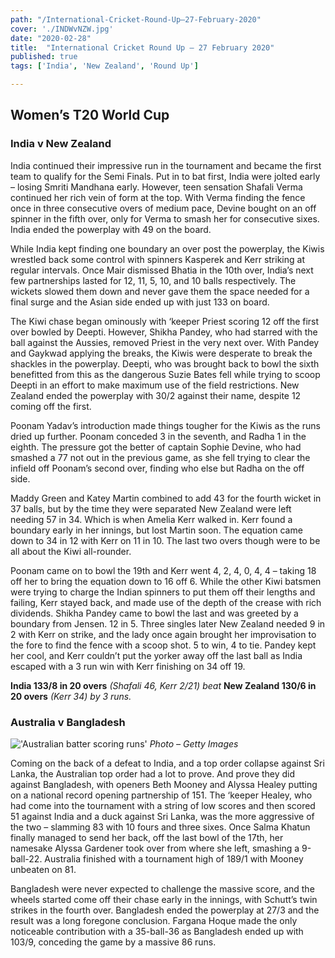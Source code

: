 ```yaml
---
path: "/International-Cricket-Round-Up–27-February-2020"
cover: './INDWvNZW.jpg'
date: "2020-02-28"
title:  "International Cricket Round Up – 27 February 2020"
published: true
tags: ['India', 'New Zealand', 'Round Up']

---
```


## Women’s T20 World Cup

### India v New Zealand

India continued their impressive run in the tournament and became the first team to qualify for the Semi Finals. Put in to bat first, India were jolted early – losing Smriti Mandhana early. However, teen sensation Shafali Verma continued her rich vein of form at the top. With Verma finding the fence once in three consecutive overs of medium pace, Devine bought on an off spinner in the fifth over, only for Verma to smash her for consecutive sixes. India ended the powerplay with 49 on the board.

While India kept finding one boundary an over post the powerplay, the Kiwis wrestled back some control with spinners Kasperek and Kerr striking at regular intervals. Once Mair dismissed Bhatia in the 10th over, India’s next few partnerships lasted for 12, 11, 5, 10, and 10 balls respectively. The wickets slowed them down and never gave them the space needed for a final surge and the Asian side ended up with just 133 on board.

The Kiwi chase began ominously with ‘keeper Priest scoring 12 off the first over bowled by Deepti. However, Shikha Pandey, who had starred with the ball against the Aussies, removed Priest in the very next over. With Pandey and Gaykwad applying the breaks, the Kiwis were desperate to break the shackles in the powerplay. Deepti, who was brought back to bowl the sixth benefitted from this as the dangerous Suzie Bates fell while trying to scoop Deepti in an effort to make maximum use of the field restrictions. New Zealand ended the powerplay with 30/2 against their name, despite 12 coming off the first.

Poonam Yadav’s introduction made things tougher for the Kiwis as the runs dried up further. Poonam conceded 3 in the seventh, and Radha 1 in the eighth. The pressure got the better of captain Sophie Devine, who had smashed a 77 not out in the previous game, as she fell trying to clear the infield off Poonam’s second over, finding who else but Radha on the off side.

Maddy Green and Katey Martin combined to add 43 for the fourth wicket in 37 balls, but by the time they were separated New Zealand were left needing 57 in 34. Which is when Amelia Kerr walked in. Kerr found a boundary early in her innings, but lost Martin soon. The equation came down to 34 in 12 with Kerr on 11 in 10. The last two overs though were to be all about the Kiwi all-rounder.

Poonam came on to bowl the 19th and Kerr went 4, 2, 4, 0, 4, 4 – taking 18 off her to bring the equation down to 16 off 6. While the other Kiwi batsmen were trying to charge the Indian spinners to put them off their lengths and failing, Kerr stayed back, and made use of the depth of the crease with rich dividends. Shikha Pandey came to bowl the last and was greeted by a boundary from Jensen. 12 in 5. Three singles later New Zealand needed 9 in 2 with Kerr on strike, and the lady once again brought her improvisation to the fore to find the fence with a scoop shot. 5 to win, 4 to tie. Pandey kept her cool, and Kerr couldn’t put the yorker away off the last ball as India escaped with a 3 run win with Kerr finishing on 34 off 19.

**India 133/8 in 20 overs** *(Shafali 46, Kerr 2/21) beat* **New Zealand 130/6 in 20 overs** *(Kerr 34) by 3 runs.*

### Australia v Bangladesh

!['Australian batter scoring runs'](http://coverdriving.in/wp-content/uploads/2020/02/AUSWvBANW-768x512.jpg)
*Photo – Getty Images*

Coming on the back of a defeat to India, and a top order collapse against Sri Lanka, the Australian top order had a lot to prove. And prove they did against Bangladesh, with openers Beth Mooney and Alyssa Healey putting on a national record opening partnership of 151. The ‘keeper Healey, who had come into the tournament with a string of low scores and then scored 51 against India and a duck against Sri Lanka, was the more aggressive of the two – slamming 83 with 10 fours and three sixes. Once Salma Khatun finally managed to send her back, off the last bowl of the 17th, her namesake Alyssa Gardener took over from where she left, smashing a 9-ball-22. Australia finished with a tournament high of 189/1 with Mooney unbeaten on 81.

Bangladesh were never expected to challenge the massive score, and the wheels started come off their chase early in the innings, with Schutt’s twin strikes in the fourth over. Bangladesh ended the powerplay at 27/3 and the result was a long foregone conclusion. Fargana Hoque made the only noticeable contribution with a 35-ball-36 as Bangladesh ended up with 103/9, conceding the game by a massive 86 runs.

